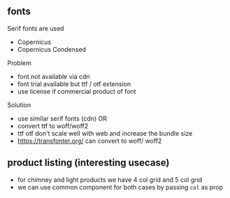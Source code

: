 ## fonts
Serif fonts are used
- Copernicus
- Copernicus Condensed

Problem
- font not available via cdn
- font trial available but ttf / otf extension
- use license if commercial product of font

Solution
- use similar serif fonts (cdn) OR
- convert ttf to woff/woff2
- ttf otf don't scale well with web and increase the bundle size
- https://transfonter.org/ can convert to woff/ woff2

## product listing (interesting usecase)

- for chimney and light products we have 4 col grid and 5 col grid
- we can use common component for both cases by passing `col` as prop